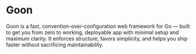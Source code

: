 # Goon

Goon is a fast, convention-over-configuration web framework for Go — built to get you from zero to working, deployable app with minimal setup and maximum clarity. It enforces structure, favors simplicity, and helps you ship faster without sacrificing maintainability.
